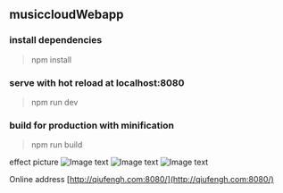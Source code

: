 ## musiccloudWebapp

### install dependencies
> npm install

### serve with hot reload at localhost:8080
> npm run dev

### build for production with minification
> npm run build

effect picture
![Image text](https://github.com/hua1995116/musiccloudWebapp/blob/master/resource/1.gif)
![Image text](https://github.com/hua1995116/musiccloudWebapp/blob/master/resource/2.gif)
![Image text](https://github.com/hua1995116/musiccloudWebapp/blob/master/resource/3.gif)

Online address [http://qiufengh.com:8080/](http://qiufengh.com:8080/)
